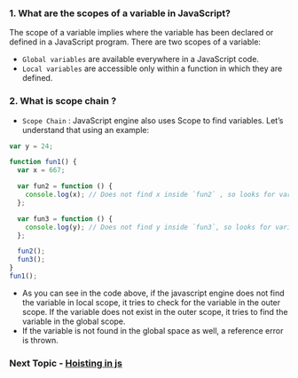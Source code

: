 ### 1. What are the scopes of a variable in JavaScript?

The scope of a variable implies where the variable has been declared or defined in a JavaScript program. There are two scopes of a variable:

- `Global variables` are available everywhere in a JavaScript code.
- `Local variables` are accessible only within a function in which they are defined.

### 2. What is scope chain ?

- `Scope Chain` : JavaScript engine also uses Scope to find variables. Let’s understand that using an example:

```ts
var y = 24;

function fun1() {
  var x = 667;

  var fun2 = function () {
    console.log(x); // Does not find x inside `fun2` , so looks for variable inside `fun1` , returns 667
  };

  var fun3 = function () {
    console.log(y); // Does not find y inside `fun3`, so looks for variable inside `fun1` and does not find it, so looks for variable in global scope, finds it and returns 24
  };

  fun2();
  fun3();
}
fun1();
```

- As you can see in the code above, if the javascript engine does not find the variable in local scope, it tries to check for the variable in the outer scope. If the variable does not exist in the outer scope, it tries to find the variable in the global scope.
- If the variable is not found in the global space as well, a reference error is thrown.

### Next Topic - [Hoisting in js](https://github.com/piyush-agrawal6/Javascript-Interview-Questions/tree/master/d-Hoisting)
